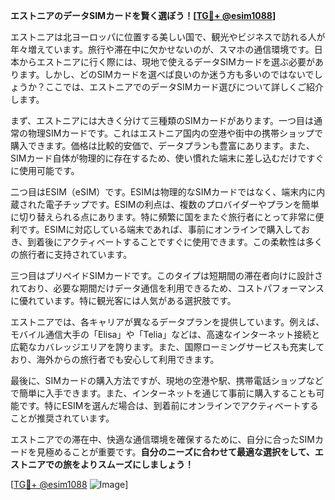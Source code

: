 **エストニアのデータSIMカードを賢く選ぼう！[[TG💪+ @esim1088](https://t.me/s/esim1088)]**

エストニアは北ヨーロッパに位置する美しい国で、観光やビジネスで訪れる人が年々増えています。旅行や滞在中に欠かせないのが、スマホの通信環境です。日本からエストニアに行く際には、現地で使えるデータSIMカードを選ぶ必要があります。しかし、どのSIMカードを選べば良いのか迷う方も多いのではないでしょうか？ここでは、エストニアでのデータSIMカード選びについて詳しくご紹介します。

まず、エストニアには大きく分けて三種類のSIMカードがあります。一つ目は通常の物理SIMカードです。これはエストニア国内の空港や街中の携帯ショップで購入できます。価格は比較的安価で、データプランも豊富にあります。また、SIMカード自体が物理的に存在するため、使い慣れた端末に差し込むだけですぐに使用可能です。

二つ目はESIM（eSIM）です。ESIMは物理的なSIMカードではなく、端末内に内蔵された電子チップです。ESIMの利点は、複数のプロバイダーやプランを簡単に切り替えられる点にあります。特に頻繁に国をまたぐ旅行者にとって非常に便利です。ESIMに対応している端末であれば、事前にオンラインで購入しておき、到着後にアクティベートすることですぐに使用できます。この柔軟性は多くの旅行者に支持されています。

三つ目はプリペイドSIMカードです。このタイプは短期間の滞在者向けに設計されており、必要な期間だけデータ通信を利用できるため、コストパフォーマンスに優れています。特に観光客には人気がある選択肢です。

エストニアでは、各キャリアが異なるデータプランを提供しています。例えば、モバイル通信大手の「Elisa」や「Telia」などは、高速なインターネット接続と広範なカバレッジエリアを誇ります。また、国際ローミングサービスも充実しており、海外からの旅行者でも安心して利用できます。

最後に、SIMカードの購入方法ですが、現地の空港や駅、携帯電話ショップなどで簡単に入手できます。また、インターネットを通じて事前に購入することも可能です。特にESIMを選んだ場合は、到着前にオンラインでアクティベートすることが推奨されています。

エストニアでの滞在中、快適な通信環境を確保するために、自分に合ったSIMカードを見極めることが重要です。**自分のニーズに合わせて最適な選択をして、エストニアでの旅をよりスムーズにしましょう！**

[[TG💪+ @esim1088](https://t.me/s/esim1088) ![Image](https://i.postimg.cc/Y0z9fWf4/image.png)]